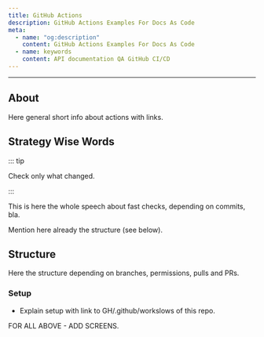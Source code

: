 ```yaml
---
title: GitHub Actions
description: GitHub Actions Examples For Docs As Code
meta:
  - name: "og:description"
    content: GitHub Actions Examples For Docs As Code
  - name: keywords
    content: API documentation QA GitHub CI/CD
---
```


<Important />
<KeyPoint/>

---

## About

Here general short info about actions with links.

## Strategy Wise Words

::: tip

Check only what changed.

:::

This is here the whole speech about fast checks, depending on commits, bla.

Mention here already the structure (see below).

## Structure

Here the structure depending on branches, permissions, pulls and PRs.

### Setup

- Explain setup with link to GH/.github/workslows of this repo.

FOR ALL ABOVE - ADD SCREENS.
